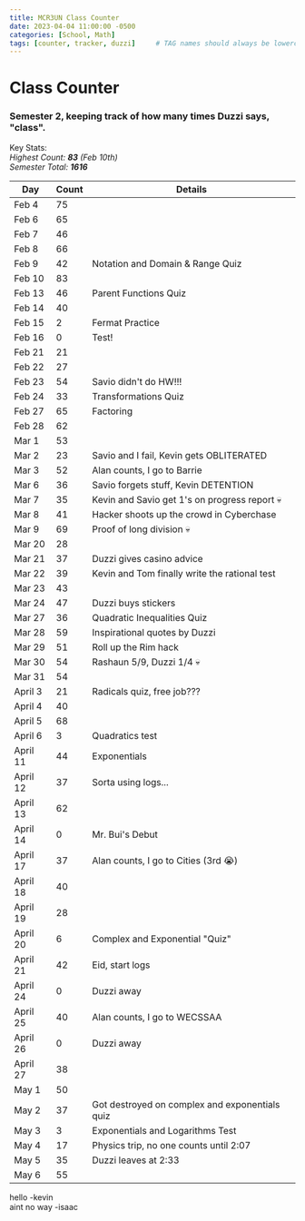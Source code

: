 ```yaml
---
title: MCR3UN Class Counter
date: 2023-04-04 11:00:00 -0500
categories: [School, Math]
tags: [counter, tracker, duzzi]     # TAG names should always be lowercase
---
```


# Class Counter

### Semester 2, keeping track of how many times Duzzi says, "class".

Key Stats:\
_Highest Count: **83** (Feb 10th)_\
_Semester Total: **1616**_

| Day      | Count | Details                                        |
|----------|-------|------------------------------------------------|
| Feb 4    | 75    |                                                |
| Feb 6    | 65    |                                                |
| Feb 7    | 46    |                                                |
| Feb 8    | 66    |                                                |
| Feb 9    | 42    | Notation and Domain & Range Quiz               |
| Feb 10   | 83    |                                                |
| Feb 13   | 46    | Parent Functions Quiz                          |
| Feb 14   | 40    |                                                |
| Feb 15   | 2     | Fermat Practice                                |
| Feb 16   | 0     | Test!                                          |
| Feb 21   | 21    |                                                |
| Feb 22   | 27    |                                                |
| Feb 23   | 54    | Savio didn't do HW!!!                          |
| Feb 24   | 33    | Transformations Quiz                           |
| Feb 27   | 65    | Factoring                                      |
| Feb 28   | 62    |                                                |
| Mar 1    | 53    |                                                |
| Mar 2    | 23    | Savio and I fail, Kevin gets OBLITERATED       |
| Mar 3    | 52    | Alan counts, I go to Barrie                    |
| Mar 6    | 36    | Savio forgets stuff, Kevin DETENTION           |
| Mar 7    | 35    | Kevin and Savio get 1's on progress report 💀  |
| Mar 8    | 41    | Hacker shoots up the crowd in Cyberchase       |
| Mar 9    | 69    | Proof of long division 💀                      |
| Mar 20   | 28    |                                                |
| Mar 21   | 37    | Duzzi gives casino advice                      |
| Mar 22   | 39    | Kevin and Tom finally write the rational test  |
| Mar 23   | 43    |                                                |
| Mar 24   | 47    | Duzzi buys stickers                            |
| Mar 27   | 36    | Quadratic Inequalities Quiz                    |
| Mar 28   | 59    | Inspirational quotes by Duzzi                  |
| Mar 29   | 51    | Roll up the Rim hack                           |
| Mar 30   | 54    | Rashaun 5/9, Duzzi 1/4 💀                      |
| Mar 31   | 54    |                                                |
| April 3  | 21    | Radicals quiz, free job???                     |
| April 4  | 40    |                                                |
| April 5  | 68    |                                                |
| April 6  | 3     | Quadratics test                                |
| April 11 | 44    | Exponentials                                   |
| April 12 | 37    | Sorta using logs...                            |
| April 13 | 62    |                                                |
| April 14 | 0     | Mr. Bui's Debut                                |
| April 17 | 37    | Alan counts, I go to Cities (3rd 😭)           |
| April 18 | 40    |                                                |
| April 19 | 28    |                                                |
| April 20 | 6     | Complex and Exponential "Quiz"                 |
| April 21 | 42    | Eid, start logs                                |
| April 24 | 0     | Duzzi away                                     |
| April 25 | 40    | Alan counts, I go to WECSSAA                   |
| April 26 | 0     | Duzzi away                                     |
| April 27 | 38    |                                                |
| May 1    | 50    |                                                |
| May 2    | 37    | Got destroyed on complex and exponentials quiz |
| May 3    | 3     | Exponentials and Logarithms Test               |
| May 4    | 17    | Physics trip, no one counts until 2:07         |
| May 5    | 35    | Duzzi leaves at 2:33                           |
| May 6    | 55    |                                                |

hello -kevin\
aint no way -isaac
